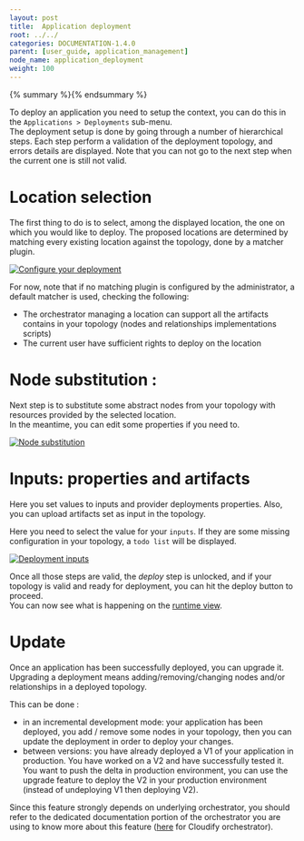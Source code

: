```yaml
---
layout: post
title:  Application deployment
root: ../../
categories: DOCUMENTATION-1.4.0
parent: [user_guide, application_management]
node_name: application_deployment
weight: 100
---
```


{% summary %}{% endsummary %}

To deploy an application you need to setup the context, you can do this in the `Applications > Deployments` sub-menu.  
The deployment setup is done by going through a number of hierarchical steps.
Each step perform a validation of the deployment topology, and errors details are displayed. Note that you can not go to the next step  when the current one is still not valid.

# Location selection
 The first thing to do is to select, among the displayed location, the one on which you would like to deploy.
 The proposed locations are determined by matching every existing location against the topology, done by a matcher plugin.  

[![Configure your deployment](../../images/user_guide/application/deployment/user_guide_deployment_setup.png)](../../images/user_guide/application/deployment/user_guide_deployment_setup.png)

 For now, note that if no matching plugin is configured by the administrator, a default matcher is used, checking the following:

- The orchestrator managing a location can support all the artifacts contains in your topology (nodes and relationships implementations scripts)
- The current user have sufficient rights to deploy on the location

# Node substitution :

Next step is to substitute some abstract nodes from your topology with resources provided by the selected location.  
In the meantime, you can edit some properties if you need to.

[![Node substitution](../../images/user_guide/application/deployment/user_guide_deployment_setup_substitution.png)](../../images/user_guide/application/deployment//user_guide_deployment_setup_substitution.png)


# Inputs: properties and artifacts

Here you set values to inputs and provider deployments properties. Also, you can upload artifacts set as input in the topology.

Here you need to select the value for your `inputs`. If they are some missing configuration in your topology, a `todo list` will be displayed.

[![Deployment inputs](../../images/user_guide/application/deployment/user_guide_deployment_setup_inputs.png)](../../images/user_guide/application/deployment/user_guide_deployment_setup_inputs.png)

Once all those steps are valid, the *deploy* step is unlocked, and if your topology is valid and ready for deployment, you can hit the deploy button to proceed.  
You can now see what is happening on the [runtime view](#/documentation/1.4.0/user_guide/application_runtime.html).

# Update

Once an application has been successfully deployed, you can upgrade it. Upgrading a deployment means adding/removing/changing nodes and/or relationships in a deployed topology.

This can be done :

- in an incremental development mode: your application has been deployed, you add / remove some nodes in your topology, then you can update the deployment in order to deploy your changes.
- between versions: you have already deployed a V1 of your application in production. You have worked on a V2 and have successfully tested it. You want to push the delta in production environment, you can use the upgrade feature to deploy the V2 in your production environment (instead of undeploying V1 then deploying V2).

Since this feature strongly depends on underlying orchestrator, you should refer to the dedicated documentation portion of the orchestrator you are using to know more about this feature ([here](#/documentation/1.4.0/orchestrators/cloudify3_driver/deployment_update.html) for Cloudify orchestrator).

